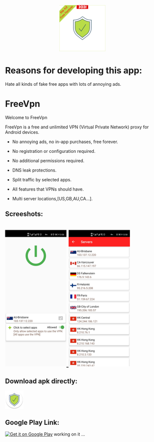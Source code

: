 <h1 align="center">
    <a href="https://github.com/FreeVpnForever/FreeVpn">
        <img alt="Logo" src="https://github.com/FreeVpnForever/FreeVpn/blob/main/FreeVpnForever.png" width="150">
    </a>
    <br>
</h1>

# Reasons for developing this app:
Hate all kinds of fake free apps with lots of annoying ads.

# FreeVpn
Welcome to FreeVpn

FreeVpn is a free and unlimited VPN (Virtual Private Network) proxy for Android devices.

* No annoying ads, no in-app purchases, free forever.

* No registration or configuration required.

* No additional permissions required.

* DNS leak protections.

* Split traffic by selected apps.

* All features that VPNs should have.

* Multi server locations,[US,GB,AU,CA...].

## Screeshots:

<h1 align="left">
    <a href="https://github.com/FreeVpnForever/FreeVpn/blob/main/freevpn1.png">
        <img alt="Logo" src="https://github.com/FreeVpnForever/FreeVpn/blob/main/freevpn1.jpg" width="200">
    </a>
    <a href="https://github.com/FreeVpnForever/FreeVpn/blob/main/freevpn2.jpg">
        <img alt="Logo" src="https://github.com/FreeVpnForever/FreeVpn/blob/main/freevpn2.jpg" width="200">
    </a>
</h1>

## Download apk directly:

<a href="https://github.com/FreeVpnForever/FreeVpn/releases/download/1.0.0/FreeVpn.apk"><img alt="Download apk" src="https://github.com/FreeVpnForever/FreeVpn/blob/main/ic_launcher_round.png" height=60px /></a>

## Google Play Link:

<a href="https://github.com/FreeVpnForever/FreeVpn/releases/download/1.0.0/FreeVpn.apk"><img alt="Get it on Google Play" src="https://play.google.com/intl/en_us/badges/images/generic/en-play-badge.png" height=60px /></a> working on it ...

